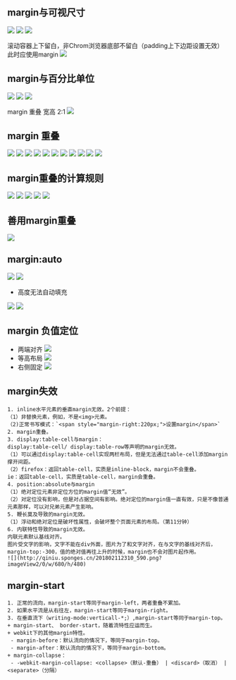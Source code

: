 ## margin与可视尺寸
![](http://qiniu.sponges.cn/201802112151_367.png?imageView2/0/w/680/h/480)
![](http://qiniu.sponges.cn/201802112152_677.png?imageView2/0/w/680/h/480)
![](http://qiniu.sponges.cn/201802112154_646.png?imageView2/0/w/680/h/480)

滚动容器上下留白，非Chrom浏览器底部不留白（padding上下边距设置无效）此时应使用margin
![](http://qiniu.sponges.cn/201802112156_772.png?imageView2/0/w/680/h/480)


## margin与百分比单位
![](http://qiniu.sponges.cn/201802112158_167.png?imageView2/0/w/680/h/480)
![](http://qiniu.sponges.cn/201802112200_105.png?imageView2/0/w/680/h/480)
![](http://qiniu.sponges.cn/201802112203_629.png?imageView2/0/w/680/h/480)

margin 重叠 宽高 2:1
![](http://qiniu.sponges.cn/201802112206_87.png?imageView2/0/w/680/h/480)

## margin 重叠
![](http://qiniu.sponges.cn/201802112210_765.png?imageView2/0/w/680/h/480)
![](http://qiniu.sponges.cn/201802112211_276.png?imageView2/0/w/680/h/480)
![](http://qiniu.sponges.cn/201802112213_773.png?imageView2/0/w/680/h/480)
![](http://qiniu.sponges.cn/201802112220_15.png?imageView2/0/w/680/h/480)
![](http://qiniu.sponges.cn/201802112220_148.png?imageView2/0/w/680/h/480)
![](http://qiniu.sponges.cn/201802112221_712.png?imageView2/0/w/680/h/480)
![](http://qiniu.sponges.cn/201802112223_218.png?imageView2/0/w/680/h/480)
![](http://qiniu.sponges.cn/201802112225_721.png?imageView2/0/w/680/h/480)
![](http://qiniu.sponges.cn/201802112227_301.png?imageView2/0/w/680/h/480)
![](http://qiniu.sponges.cn/201802112227_945.png?imageView2/0/w/680/h/480)
![](http://qiniu.sponges.cn/201802112228_241.png?imageView2/0/w/680/h/480)

## margin重叠的计算规则
![](http://qiniu.sponges.cn/201802112229_765.png?imageView2/0/w/680/h/480)
![](http://qiniu.sponges.cn/201802112230_189.png?imageView2/0/w/680/h/480)
![](http://qiniu.sponges.cn/201802112231_487.png?imageView2/0/w/680/h/480)
![](http://qiniu.sponges.cn/201802112232_618.png?imageView2/0/w/680/h/480)
![](http://qiniu.sponges.cn/201802112236_840.png?imageView2/0/w/680/h/480)

## 善用margin重叠
![](http://qiniu.sponges.cn/201802112237_449.png?imageView2/0/w/680/h/480)

## margin:auto
![](http://qiniu.sponges.cn/201802112241_934.png?imageView2/0/w/680/h/480)
![](http://qiniu.sponges.cn/201802112244_952.png?imageView2/0/w/680/h/480)
* 高度无法自动填充

![](http://qiniu.sponges.cn/201802112247_524.png?imageView2/0/w/680/h/480)
![](http://qiniu.sponges.cn/201802112249_905.png?imageView2/0/w/680/h/480)

## margin 负值定位
* 两端对齐
![](http://qiniu.sponges.cn/201802112251_570.png?imageView2/0/w/680/h/480)
* 等高布局
![](http://qiniu.sponges.cn/201802112255_108.png?imageView2/0/w/680/h/480)
* 右侧固定
![](http://qiniu.sponges.cn/201802112259_843.png?imageView2/0/w/680/h/480)

## margin失效
```
1. inline水平元素的垂直margin无效。2个前提：
（1）非替换元素，例如，不是<img>元素。
（2)正常书写模式：`<span style="margin-right:220px;">设置margin</span>`
2. margin重叠。
3. display:table-cell与margin：
display:table-cell/ display:table-row等声明的margin无效。
（1）可以通过display:table-cell实现两栏布局，但是无法通过table-cell添加margin撑开间距。
（2）firefox：返回table-cell，实质是inline-block，margin不会重叠。
ie：返回table-cell，实质是table-cell，margin会重叠。
4. position:absolute与margin
（1）绝对定位元素非定位方位的margin值“无效”。
（2）对定位没有影响，但是对占据空间有影响。绝对定位的margin值一直有效，只是不像普通元素那样，可以对兄弟元素产生影响。
5. 鞭长莫及导致的margin无效。
（1）浮动和绝对定位是破坏性属性，会破坏整个页面元素的布局。（第11分钟）
6. 内联特性导致的margin无效。
内联元素默认基线对齐。
图片受文字的影响，文字不能在div外面，图片为了和文字对齐，在与文字的基线对齐后，margin-top:-300，值的绝对值再往上升的时候，margin也不会对图片起作用。
![](http://qiniu.sponges.cn/201802112310_590.png?imageView2/0/w/680/h/480)
```

## margin-start
```
1. 正常的流向，margin-start等同于margin-left，两者重叠不累加。
2. 如果水平流是从右往左，margin-start等同于margin-right。
3. 在垂直流下（writing-mode:verticall-*;）,margin-start等同于margin-top。
+ margin-start、 border-start，随着流特性应运而生。
+ webkit下的其他margin特性。
 - margin-before：默认流向的情况下，等同于margin-top。
 - margin-after：默认流向的情况下，等同于margin-bottom。
+ margin-collapse：
 - -webkit-margin-collapse: <collapse>（默认-重叠） | <discard>（取消） | <separate>（分隔）
 ```
